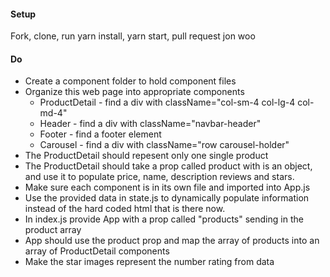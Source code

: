#### Setup
Fork, clone, run yarn install, yarn start, pull request
jon woo
#### Do
 * Create a component folder to hold component files
 * Organize this web page into appropriate components
   * ProductDetail - find a div with className="col-sm-4 col-lg-4 col-md-4"
   * Header - find a div with className="navbar-header"
   * Footer - find a footer element
   * Carousel - find a div with className="row carousel-holder" 
* The ProductDetail should repesent only one single product
* The ProductDetail should take a prop called product with is an object, and use it to populate price, name, description reviews and stars.
* Make sure each component is in its own file and imported into App.js
* Use the provided data in state.js to dynamically populate information instead of the hard coded html that is there now.
* In index.js provide App with a prop called "products" sending in the product array 
* App should use the product prop and map the array of products into an array of ProductDetail components
* Make the star images represent the number rating from data
